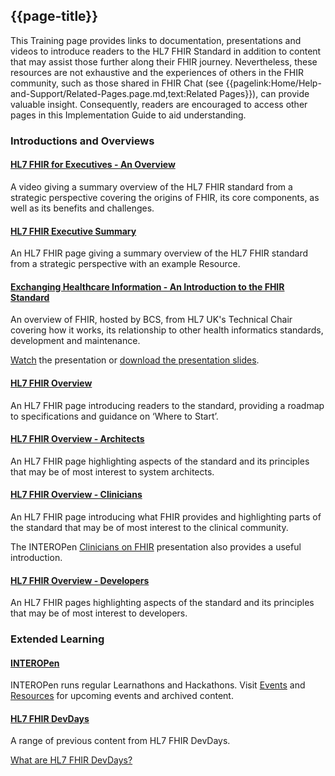 ## {{page-title}}

<div class="warning"><span class="ExtLinkWarn"></span></div>

This Training page provides links to documentation, presentations and videos to introduce readers to the HL7 FHIR Standard in addition to content that may assist those further along their FHIR journey. Nevertheless, these resources are not exhaustive and the experiences of others in the FHIR community, such as those shared in FHIR Chat (see {{pagelink:Home/Help-and-Support/Related-Pages.page.md,text:Related Pages}}), can provide valuable insight. Consequently, readers are encouraged to access other pages in this Implementation Guide to aid understanding.  

### Introductions and Overviews

<div class="container"></div>
    <div class="row">
        <div class="col-md-7 card">
            <h4><b><a href="https://vimeo.com/112905640" target="_blank">HL7 FHIR for Executives - An Overview</a></b></h4>
            <p>A video giving a summary overview of the HL7 FHIR standard from a strategic perspective covering the origins of FHIR, its core components, as well as its benefits and challenges.</p>
        </div>
        <div class="col-md-7 card">
            <h4><b><a href="https://hl7.org/fhir/summary.html" target="_blank">HL7 FHIR Executive Summary</a></b></h4>
            <p>An HL7 FHIR page giving a summary overview of the HL7 FHIR standard from a strategic perspective with an example Resource.</p>
        </div>
        <div class="col-md-7 card">
            <h4><b><a href="https://www.bcs.org/events-calendar/2023/july/webinar-exchanging-healthcare-information-an-introduction-to-the-fhir-standard/" target="_blank">Exchanging Healthcare Information - An Introduction to the FHIR Standard</a></b></h4>
            <p>An overview of FHIR, hosted by BCS, from HL7 UK's Technical Chair covering how it works, its relationship to other health informatics standards, development and maintenance. 
            <p><a href="https://youtu.be/DgH9XdWMkIY" target="_blank">Watch</a> the presentation or <a href="https://www.bcs.org/media/10773/intro-to-fhir-rik-smithies-06072023.pdf" target="_blank">download the presentation slides</a>.</p>
        </div>  
        <div class="col-md-7 card">
            <h4><b><a href="https://hl7.org/fhir/overview.html" target="_blank">HL7 FHIR Overview</a></b></h4>
            <p>An HL7 FHIR page introducing readers to the standard, providing a roadmap to specifications and guidance on ‘Where to Start’.</p>
        </div>
        <div class="col-md-7 card">
            <h4><b><a href="https://hl7.org/fhir/overview-arch.html" target="_blank">HL7 FHIR Overview - Architects</a></b></h4>
            <p>An HL7 FHIR page highlighting aspects of the standard and its principles that may be of most interest to system architects.</p>
        </div>
        <div class="col-md-7 card">
            <h4><b><a href="https://hl7.org/fhir/overview-clinical.html" target="_blank">HL7 FHIR Overview - Clinicians</a></b></h4>
            <p>An HL7 FHIR page introducing what FHIR provides and highlighting parts of the standard that may be of most interest to the clinical community.</p>
            <p>The INTEROPen <a href="https://www.youtube.com/watch?v=BT17_5ROp3Q" target="_blank">Clinicians on FHIR</a> presentation also provides a useful introduction.<p>
        </div>
        <div class="col-md-7 card">
            <h4><b><a href="https://hl7.org/fhir/overview-dev.html" target="_blank">HL7 FHIR Overview - Developers</a></b></h4>
            <p>An HL7 FHIR pages highlighting aspects of the standard and its principles that may be of most interest to developers.</p>
        </div>
    </div>
</div>


### Extended Learning

<div class="container"></div>
    <div class="row">
        <div class="col-md-7 card">
            <h4><b><a href="https://www.interopen.co.uk/" target="_blank">INTEROPen</a></b></h4>
            <p>INTEROPen runs regular Learnathons and Hackathons. Visit <a href="https://www.interopen.co.uk/events/" target="_blank">Events</a> and <a href="https://www.interopen.co.uk/resources/" target="_blank">Resources</a> for upcoming events and archived content.</p>
        </div>  
        <div class="col-md-7 card">
            <h4><b><a href="https://www.devdays.com/previous-editions/" target="_blank">HL7 FHIR DevDays</a></b></h4>
            <p>A range of previous content from HL7 FHIR DevDays. 
            <p><a href="https://www.devdays.com/about/" target="_blank">What are HL7 FHIR DevDays?</a></p>
        </div>  
    </div>
</div>